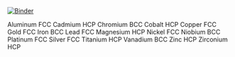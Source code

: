 
[![Binder](https://mybinder.org/badge_logo.svg)](https://mybinder.org/v2/gh/UCL-DDMD/ASE-Tutorials-/main?filepath=notebooks)







Aluminum    FCC
Cadmium     HCP
Chromium    BCC
Cobalt      HCP
Copper      FCC
Gold        FCC
Iron        BCC
Lead        FCC
Magnesium   HCP
Nickel      FCC
Niobium     BCC
Platinum    FCC
Silver      FCC
Titanium    HCP
Vanadium    BCC
Zinc        HCP
Zirconium   HCP












